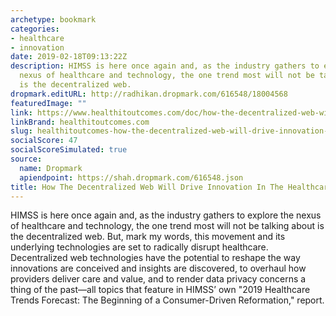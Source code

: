 ```yaml
---
archetype: bookmark
categories:
- healthcare
- innovation
date: 2019-02-18T09:13:22Z
description: HIMSS is here once again and, as the industry gathers to explore the
  nexus of healthcare and technology, the one trend most will not be talking about
  is the decentralized web.
dropmark.editURL: http://radhikan.dropmark.com/616548/18004568
featuredImage: ""
link: https://www.healthitoutcomes.com/doc/how-the-decentralized-web-will-drive-innovation-in-the-healthcare-industry-0001
linkBrand: healthitoutcomes.com
slug: healthitoutcomes-how-the-decentralized-web-will-drive-innovation-in-the-healthcare-industry
socialScore: 47
socialScoreSimulated: true
source:
  name: Dropmark
  apiendpoint: https://shah.dropmark.com/616548.json
title: How The Decentralized Web Will Drive Innovation In The Healthcare Industry
---
```

HIMSS is here once again and, as the industry gathers to explore the nexus of healthcare and technology, the one trend most will not be talking about is the decentralized web. But, mark my words, this movement and its underlying technologies are set to radically disrupt healthcare. Decentralized web technologies have the potential to reshape the way innovations are conceived and insights are discovered, to overhaul how providers deliver care and value, and to render data privacy concerns a thing of the past—all topics that feature in HIMSS’ own "2019 Healthcare Trends Forecast: The Beginning of a Consumer-Driven Reformation," report.

